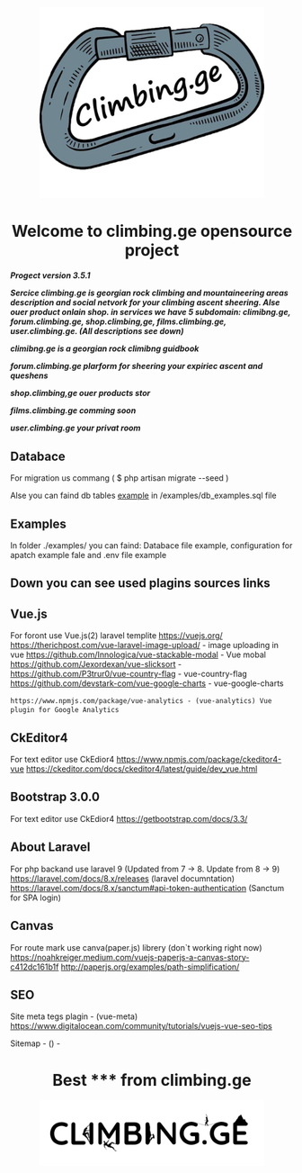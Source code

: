 <p align="center"><img src="/public/images/site_img/site_logo/climibng,ge(becground).jpg" width="400"></p>
<h1 align="center">Welcome to climbing.ge opensource project</h1>
<h5>Progect version 3.5.1</5>

<p>Sercice climbing.ge is georgian rock climbing and mountaineering areas description and social netvork for your climbing ascent sheering. Alse ouer product onlain shop. in services we have 5 subdomain: climibng.ge, forum.climbing.ge, shop.climbing,ge, films.climbing.ge, user.climbing.ge. (All descriptions see down)</p>

<p><strong>climibng.ge</strong> is a georgian rock climibng guidbook</p>

<p><strong>forum.climbing.ge</strong> plarform for sheering your expiriec ascent and queshens</p>

<p><strong>shop.climbing,ge</strong> ouer products stor</p>

<p><strong>films.climbing.ge</strong> comming soon</p>

<p><strong>user.climbing.ge</strong> your privat room</p>



## Databace

<p>For migration us commang ( $ php artisan migrate --seed )</p>
<p>Alse you can faind db tables <a href="#examples">example</a> in /examples/db_examples.sql file</p>


## Examples

<p id="examples">In folder ./examples/ you can faind: Databace file example, configuration for apatch example fale and .env file example



<h2>Down you can see used plagins sources links</h2>

## Vue.js

For foront use Vue.js(2) laravel templite
    https://vuejs.org/
    https://therichpost.com/vue-laravel-image-upload/ - image uploading in vue
    https://github.com/Innologica/vue-stackable-modal - Vue mobal
    https://github.com/Jexordexan/vue-slicksort -
    https://github.com/P3trur0/vue-country-flag - vue-country-flag
    https://github.com/devstark-com/vue-google-charts - vue-google-charts

    https://www.npmjs.com/package/vue-analytics - (vue-analytics) Vue plugin for Google Analytics


## CkEditor4

For text editor use CkEdior4
    https://www.npmjs.com/package/ckeditor4-vue
    https://ckeditor.com/docs/ckeditor4/latest/guide/dev_vue.html


## Bootstrap 3.0.0

For text editor use CkEdior4
    https://getbootstrap.com/docs/3.3/


## About Laravel

For php backand use laravel 9 (Updated from 7 -> 8. Update from 8 -> 9)
    https://laravel.com/docs/8.x/releases (laravel documntation)
    https://laravel.com/docs/8.x/sanctum#api-token-authentication (Sanctum for SPA login)


## Canvas

For route mark use canva(paper.js) librery (don`t working right now)
    https://noahkreiger.medium.com/vuejs-paperjs-a-canvas-story-c412dc161b1f
    http://paperjs.org/examples/path-simplification/


## SEO

Site meta tegs plagin - (vue-meta)
    https://www.digitalocean.com/community/tutorials/vuejs-vue-seo-tips

Sitemap - () - 



<h1 align="center">Best *** from climbing.ge</h1>
<p align="center"><img src="/public/images/site_img/site_logo/header logo.png" width="400"></p>